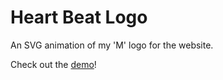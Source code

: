 # Heart Beat Logo

An SVG animation of my 'M' logo for the website.

Check out the [demo](https://codepen.io/mattgaskey/pen/eGxxoX)!